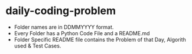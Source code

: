 # daily-coding-problem

- Folder names are in DDMMYYYY format.
- Every Folder has a Python Code File and a README.md
- Folder Specific README file contains the Problem of that Day, Algorith used & Test Cases.